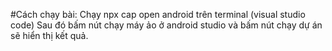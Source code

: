 #Cách chạy bài:
Chạy npx cap open android trên terminal (visual studio code)
Sau đó bấm nút chạy máy ảo ở android studio và bấm nút chạy dự án sẽ hiển thị kết quả.

